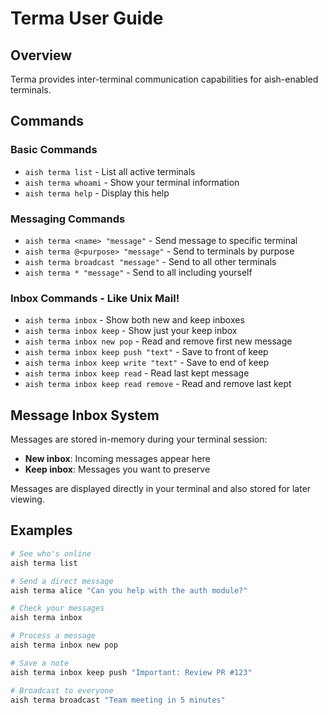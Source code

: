 # Terma User Guide

## Overview

Terma provides inter-terminal communication capabilities for aish-enabled terminals.

## Commands

### Basic Commands
- `aish terma list` - List all active terminals
- `aish terma whoami` - Show your terminal information
- `aish terma help` - Display this help

### Messaging Commands
- `aish terma <name> "message"` - Send message to specific terminal
- `aish terma @<purpose> "message"` - Send to terminals by purpose
- `aish terma broadcast "message"` - Send to all other terminals
- `aish terma * "message"` - Send to all including yourself

### Inbox Commands - Like Unix Mail!
- `aish terma inbox` - Show both new and keep inboxes
- `aish terma inbox keep` - Show just your keep inbox
- `aish terma inbox new pop` - Read and remove first new message
- `aish terma inbox keep push "text"` - Save to front of keep
- `aish terma inbox keep write "text"` - Save to end of keep
- `aish terma inbox keep read` - Read last kept message
- `aish terma inbox keep read remove` - Read and remove last kept

## Message Inbox System

Messages are stored in-memory during your terminal session:
- **New inbox**: Incoming messages appear here
- **Keep inbox**: Messages you want to preserve

Messages are displayed directly in your terminal and also stored for later viewing.

## Examples

```bash
# See who's online
aish terma list

# Send a direct message
aish terma alice "Can you help with the auth module?"

# Check your messages
aish terma inbox

# Process a message
aish terma inbox new pop

# Save a note
aish terma inbox keep push "Important: Review PR #123"

# Broadcast to everyone
aish terma broadcast "Team meeting in 5 minutes"
```
